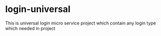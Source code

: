 # login-universal
This is universal login micro service project which contain any login type which needed in project
